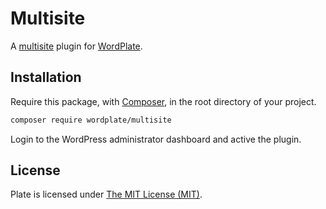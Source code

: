 # Multisite

A [multisite](http://codex.wordpress.org/Glossary#Multisite) plugin for [WordPlate](https://wordplate.github.io/).

## Installation

Require this package, with [Composer](https://getcomposer.org/), in the root directory of your project.

```bash
composer require wordplate/multisite
```

Login to the WordPress administrator dashboard and active the plugin.

## License

Plate is licensed under [The MIT License (MIT)](LICENSE).
